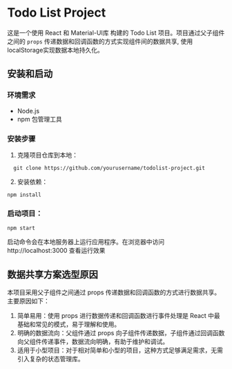 # Todo List Project

这是一个使用 React 和 Material-UI库 构建的 Todo List 项目。项目通过父子组件之间的 `props` 传递数据和回调函数的方式实现组件间的数据共享, 使用localStorage实现数据本地持久化。

## 安装和启动

### 环境需求

- Node.js
- npm 包管理工具

### 安装步骤

1. 克隆项目仓库到本地：

`   git clone https://github.com/yourusername/todolist-project.git
`
   
2. 安装依赖：

`npm install`
### 启动项目：

`npm start`

启动命令会在本地服务器上运行应用程序。在浏览器中访问 http://localhost:3000 查看运行效果

## 数据共享方案选型原因
本项目采用父子组件之间通过 props 传递数据和回调函数的方式进行数据共享。主要原因如下：

1. 简单易用：使用 props 进行数据传递和回调函数进行事件处理是 React 中最基础和常见的模式，易于理解和使用。
2. 明确的数据流向：父组件通过 props 向子组件传递数据，子组件通过回调函数向父组件传递事件，数据流向明确，有助于维护和调试。
3. 适用于小型项目：对于相对简单和小型的项目，这种方式足够满足需求，无需引入复杂的状态管理库。